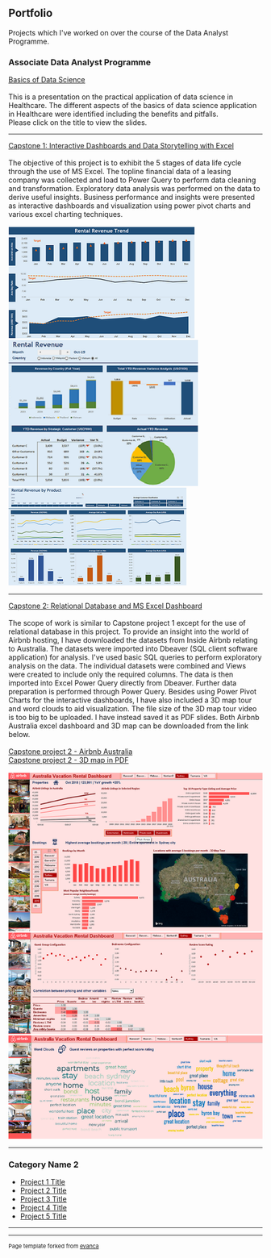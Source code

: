 ## Portfolio

Projects which I've worked on over the course of the Data Analyst Programme.


### Associate Data Analyst Programme

[Basics of Data Science](janiceding20.github.io/pdf/healthcare_analytics.pdf)
<br><br>
This is a presentation on the practical application of data science in Healthcare.
The different aspects of the basics of data science application in Healthcare were identified including the benefits and pitfalls.
<br>
Please click on the title to view the slides.

---
[Capstone 1: Interactive Dashboards and Data Storytelling with Excel](janiceding20.github.io/pdf/Capstone1_InteractiveDB.pdf)
<br><br>
The objective of this project is to exhibit the 5 stages of data life cycle through the use of MS Excel.
The topline financial data of a leasing company was collected and load to Power Query to perform data cleaning and transformation.
Exploratory data analysis was performed on the data to derive useful insights.
Business performance and insights were presented as interactive dashboards and visualization using power pivot charts and various excel charting techniques.
<br><br>
<img src="images/Capstone1_DB1.png?raw=true"/>
<img src="images/Capstone1_DB2.png?raw=true"/>
<img src="images/Capstone1_DB3.png?raw=true"/>

---
[Capstone 2: Relational Database and MS Excel Dashboard](https://github.com/janiceding20/Capstone-Project-2/blob/main/Airbnb%20Australia%20v5.xlsx)
<br><br>
The scope of work is similar to Capstone project 1 except for the use of relational database in this project.
To provide an insight into the world of Airbnb hosting, I have downloaded the datasets from Inside Airbnb relating to Australia.
The datasets were imported into Dbeaver (SQL client software application) for analysis.
I've used basic SQL queries to perform exploratory analysis on the data.  The individual datasets were combined and Views were created to include only the required columns.
The data is then imported into Excel Power Query directly from Dbeaver.  Further data preparation is performed through Power Query.
Besides using Power Pivot Charts for the interactive dashboards, I have also included a 3D map tour and word clouds to aid visualization.  The file size of the 3D map tour video is too big to be uploaded.  I have instead saved it as PDF slides.  Both Airbnb Australia excel dashboard and 3D map can be downloaded from the link below.
<br><br>
[Capstone project 2 - Airbnb Australia](https://github.com/janiceding20/Capstone-Project-2/blob/main/Airbnb%20Australia%20v5.xlsx) <br>
[Capstone project 2 - 3D map in PDF](janiceding20.github.io/pdf/Capstone2_3Dmap.pdf)
<br><br>
<img src="images/Capstone2_DB1.png?raw=true"/>
<img src="images/Capstone2_DB2.png?raw=true"/>
<img src="images/Capstone2_DB3.png?raw=true"/>

---

### Category Name 2

- [Project 1 Title](http://example.com/)
- [Project 2 Title](http://example.com/)
- [Project 3 Title](http://example.com/)
- [Project 4 Title](http://example.com/)
- [Project 5 Title](http://example.com/)

---




---
<p style="font-size:11px">Page template forked from <a href="https://github.com/evanca/quick-portfolio">evanca</a></p>
<!-- Remove above link if you don't want to attibute -->
